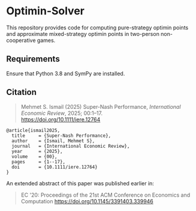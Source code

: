 # Optimin-Solver

This repository provides code for computing pure-strategy optimin points and approximate mixed-strategy optimin points in two-person non-cooperative games.


## Requirements

Ensure that Python 3.8 and SymPy are installed.


## Citation
> Mehmet S. Ismail (2025) Super-Nash Performance, *International Economic Review*, 2025; 00:1–17.  
> https://doi.org/10.1111/iere.12764

```
@article{ismail2025,
  title     = {Super-Nash Performance},
  author    = {Ismail, Mehmet S},
  journal   = {International Economic Review},
  year      = {2025},
  volume    = {00},
  pages     = {1--17},
  doi       = {10.1111/iere.12764}
}
```
An extended abstract of this paper was published earlier in:
> EC '20: Proceedings of the 21st ACM Conference on Economics and Computation
> https://doi.org/10.1145/3391403.339946
